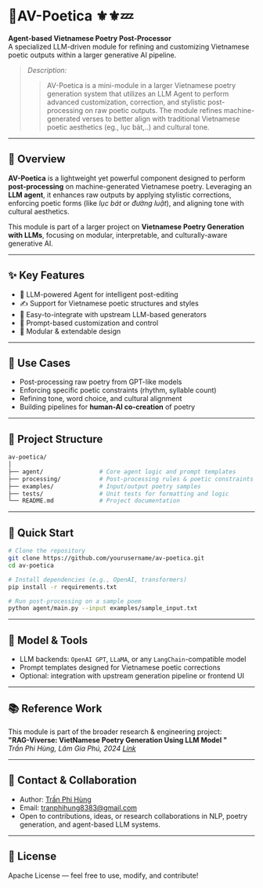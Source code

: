 # 💫AV-Poetica ⚜️⚜️💤

**Agent-based Vietnamese Poetry Post-Processor**  
A specialized LLM-driven module for refining and customizing Vietnamese poetic outputs within a larger generative AI pipeline.

> *Description:* 
>> AV-Poetica is a mini-module in a larger Vietnamese poetry generation system that utilizes an LLM Agent to perform advanced customization, correction, and stylistic post-processing on raw poetic outputs. The module refines machine-generated verses to better align with traditional Vietnamese poetic aesthetics (eg., lục bát,..) and cultural tone.
---

## 🔎 Overview

**AV-Poetica** is a lightweight yet powerful component designed to perform **post-processing** on machine-generated Vietnamese poetry. Leveraging an **LLM agent**, it enhances raw outputs by applying stylistic corrections, enforcing poetic forms (like *lục bát* or *đường luật*), and aligning tone with cultural aesthetics.

This module is part of a larger project on **Vietnamese Poetry Generation with LLMs**, focusing on modular, interpretable, and culturally-aware generative AI.

---

## ✨ Key Features

- 🤖 LLM-powered Agent for intelligent post-editing
- ✍️ Support for Vietnamese poetic structures and styles
- 🧹 Easy-to-integrate with upstream LLM-based generators
- 🧠 Prompt-based customization and control
- 🔄 Modular & extendable design

---

## 📌 Use Cases

- Post-processing raw poetry from GPT-like models  
- Enforcing specific poetic constraints (rhythm, syllable count)  
- Refining tone, word choice, and cultural alignment  
- Building pipelines for **human-AI co-creation** of poetry  

---

## 🔧 Project Structure

```bash
av-poetica/
│
├── agent/                # Core agent logic and prompt templates
├── processing/           # Post-processing rules & poetic constraints
├── examples/             # Input/output poetry samples
├── tests/                # Unit tests for formatting and logic
└── README.md             # Project documentation
```

---

## 🚀 Quick Start

```bash
# Clone the repository
git clone https://github.com/yourusername/av-poetica.git
cd av-poetica

# Install dependencies (e.g., OpenAI, transformers)
pip install -r requirements.txt

# Run post-processing on a sample poem
python agent/main.py --input examples/sample_input.txt
```

---

## 🧠 Model & Tools

- LLM backends: `OpenAI GPT`, `LLaMA`, or any `LangChain`-compatible model  
- Prompt templates designed for Vietnamese poetic corrections  
- Optional: integration with upstream generation pipeline or frontend UI  

---

## 📚 Reference Work

This module is part of the broader research & engineering project:  
**"RAG-Viverse: VietNamese Poetry Generation Using LLM Model "**  
*Trần Phi Hùng, Lâm Gia Phú, 2024 [Link](https://github.com/tph-kds)*

---

## 📩 Contact & Collaboration

- Author: [Trần Phi Hùng](https://github.com/tph-kds)
- Email: tranphihung8383@gmail.com
- Open to contributions, ideas, or research collaborations in NLP, poetry generation, and agent-based LLM systems.

---

## 📄 License

Apache License — feel free to use, modify, and contribute!
